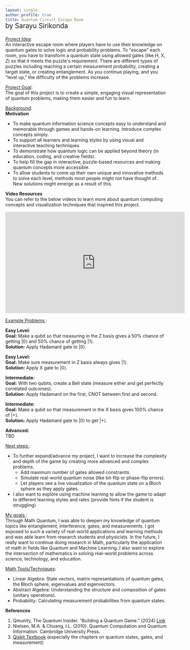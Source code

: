 ```yaml
---
layout: single
author_profile: true
title: Quantum Circuit Escape Room
---
```

<br>
<p style="margin-top:-2.3em; font-size:1.3rem;">by Sarayu Sirikonda</p>

<ins>Project Idea</ins>:<br>An interactive escape room where players have to use their knowledge on quantum gates to solve logic and probability problems. To "escape" each room, you have to transform a quantum state using allowed gates (like H, X, Z) so that it meets the puzzle's requirement. There are different types of puzzles including reaching a certain measurement probability, creating a target state, or creating entanglement. As you continue playing, and you "level up," the difficulty of the problems increase.

<ins>Project Goal</ins>:<br>The goal of this project is to create a simple, engaging visual representation of quantum problems, making them easier and fun to learn.

<ins>Background</ins>:<br>
**Motivation**
- To make quantum information science concepts easy to understand and memorable through games and hands-on learning. Introduce complex concepts simply. 
- To support all learners and learning styles by using visual and interactive teaching techniques
- To demonstrate how quantum logic can be applied beyond theory (in education, coding, and creative fields).
- To help fill the gap in interactive, puzzle-based resources and making quantum concepts more accessible.
- To allow students to come up their own unique and innovative methods to solve each level, methods most people might not have thought of. New solutions might emerge as a result of this.

**Video Resources**<br>
You can refer to the below videos to learn more about quantum computing concepts and visualization techniques that inspired this project.
<iframe width="560" height="315" src="https://www.youtube.com/embed/JhHMJCUmq28?si=TbYyMoFIY_ZEvCVh" title="YouTube video player" frameborder="0" allow="accelerometer; autoplay; clipboard-write; encrypted-media; gyroscope; picture-in-picture; web-share" referrerpolicy="strict-origin-when-cross-origin" allowfullscreen></iframe>
<br>

<ins> Example Problems </ins>:

<b>Easy Level:</b><br>
<b>Goal:</b> Make a qubit so that measuring in the Z basis gives a 50% chance of getting |0⟩ and 50% chance of getting |1⟩.<br>
<b>Solution:</b> Apply Hadamard gate to |0⟩.<br>

<b>Easy Level:</b><br>
<b>Goal:</b> Make sure measurement in Z basis always gives |1⟩.<br>
<b>Solution:</b> Apply X gate to |0⟩.<br>

<b>Intermediate:</b><br>
<b>Goal:</b> With two qubits, create a Bell state (measure either and get perfectly correlated outcomes).<br>
<b>Solution:</b> Apply Hadamard on the first, CNOT between first and second.<br>

<b>Intermediate:</b><br>
<b>Goal:</b> Make a qubit so that measurement in the X basis gives 100% chance of |+⟩.<br>
<b>Solution:</b> Apply Hadamard gate to |0⟩ to get |+⟩.<br>

<b>Advanced:</b><br>
TBD

<ins> Next steps </ins>:
- To further expand/advance my project, I want to increase the complexity and depth of the game by creating more advanced and complex problems.
  - Add maximum number of gates allowed constraints.
  - Simulate real-world quantum noise (like bit-flip or phase-flip errors).
  - Let players see a live visualization of the quantum state on a Bloch sphere as they apply gates.
- I also want to explore using machine learning to allow the game to adapt to different learning styles and rates (provide hints if the student is struggling)

<ins> My goals </ins>: <br>
Through Math Quantum, I was able to deepen my knowledge of quantum topics like entanglement, interference, gates, and measurements. I got exposed to such a variety of real-world applications and learning methods and was able learn from research students and physicists. In the future, I really want to continue doing research in Math, particularly the application of math in fields like Quantum and Machine Learning. I also want to explore the intersection of mathematics in solving real-world problems across science, technology, and education.

<ins>Math Tools/Techniques</ins>:<br>
- Linear Algebra: State vectors, matrix representations of quantum gates, the Bloch sphere, eigenvalues and eigenvectors.
- Abstract Algebra: Understanding the structure and composition of gates (unitary operations).
- Probability: Calculating measurement probabilities from quantum states.

**References**
1. Qmunity, The Quantum Insider. “Building a Quantum Game.” (2024) [Link](https://qmunity.thequantuminsider.com/2024/06/11/building-a-quantum-game/)
2. Nielsen, M.A. & Chuang, I.L. (2010). Quantum Computation and Quantum Information. Cambridge University Press.
3. [Qiskit Textbook](https://qiskit.org/textbook/ch-states/index.html) (especially the chapters on quantum states, gates, and measurement)
